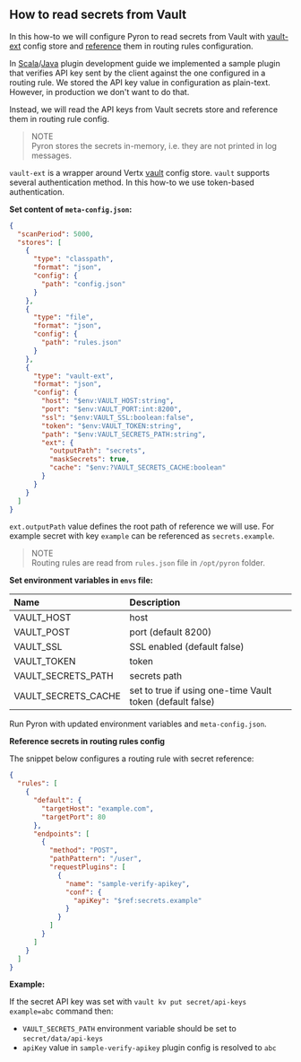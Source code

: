 ## How to read secrets from Vault

In this how-to we will configure Pyron to read secrets from Vault with [vault-ext](https://github.com/Cloudentity/vertx-tools#meta-custom-stores) config store
and [reference](https://github.com/Cloudentity/vertx-tools#config-references) them in routing rules configuration.

In [Scala](plugin-dev-scala.md)/[Java](plugin-dev-java.md) plugin development guide we implemented
a sample plugin that verifies API key sent by the client against the one configured in a routing rule.
We stored the API key value in configuration as plain-text. However, in production we don't want to do that.

Instead, we will read the API keys from Vault secrets store and reference them in routing rule config.

> NOTE<br/>
> Pyron stores the secrets in-memory, i.e. they are not printed in log messages.

`vault-ext` is a wrapper around Vertx [vault](https://vertx.io/docs/vertx-config/java/#_vault_config_store) config store.
`vault` supports several authentication method. In this how-to we use token-based authentication.

**Set content of `meta-config.json`:**

```json
{
  "scanPeriod": 5000,
  "stores": [
    {
      "type": "classpath",
      "format": "json",
      "config": {
        "path": "config.json"
      }
    },
    {
      "type": "file",
      "format": "json",
      "config": {
        "path": "rules.json"
      }
    },
    {
      "type": "vault-ext",
      "format": "json",
      "config": {
        "host": "$env:VAULT_HOST:string",
        "port": "$env:VAULT_PORT:int:8200",
        "ssl": "$env:VAULT_SSL:boolean:false",
        "token": "$env:VAULT_TOKEN:string",
        "path": "$env:VAULT_SECRETS_PATH:string",
        "ext": {
          "outputPath": "secrets",
          "maskSecrets": true,
          "cache": "$env:?VAULT_SECRETS_CACHE:boolean"
        }
      }
    }
  ]
}
```

`ext.outputPath` value defines the root path of reference we will use. For example secret with key `example` can be referenced as `secrets.example`.

> NOTE<br/>
> Routing rules are read from `rules.json` file in `/opt/pyron` folder.

**Set environment variables in `envs` file:**

| Name                          | Description                                               |
|:------------------------------|:----------------------------------------------------------|
| VAULT_HOST                    | host                                                      |
| VAULT_POST                    | port (default 8200)                                       |
| VAULT_SSL                     | SSL enabled (default false)                               |
| VAULT_TOKEN                   | token                                                     |
| VAULT_SECRETS_PATH            | secrets path                                              |
| VAULT_SECRETS_CACHE           | set to true if using one-time Vault token (default false) |

Run Pyron with updated environment variables and `meta-config.json`.

**Reference secrets in routing rules config**

The snippet below configures a routing rule with secret reference:

```json
{
  "rules": [
    {
      "default": {
        "targetHost": "example.com",
        "targetPort": 80
      },
      "endpoints": [
        {
          "method": "POST",
          "pathPattern": "/user",
          "requestPlugins": [
            {
              "name": "sample-verify-apikey",
              "conf": {
                "apiKey": "$ref:secrets.example"
              }
            }
          ]
        }
      ]
    }
  ]
}
```

**Example:**

If the secret API key was set with `vault kv put secret/api-keys example=abc` command then:

* `VAULT_SECRETS_PATH` environment variable should be set to `secret/data/api-keys`
* `apiKey` value in `sample-verify-apikey` plugin config is resolved to `abc`
